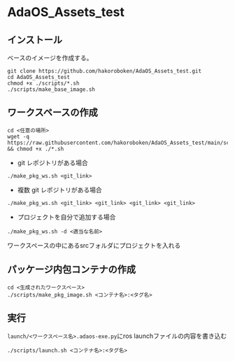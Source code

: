 # AdaOS_Assets_test

## インストール
ベースのイメージを作成する。
```shell
git clone https://github.com/hakoroboken/AdaOS_Assets_test.git
cd AdaOS_Assets_test
chmod +x ./scripts/*.sh
./scripts/make_base_image.sh
```

## ワークスペースの作成
```
cd <任意の場所>
wget -q https://raw.githubusercontent.com/hakoroboken/AdaOS_Assets_test/main/scripts/make_pkg_ws.sh && chmod +x ./*.sh
```

- git レポジトリがある場合
```shell
./make_pkg_ws.sh <git_link>
```
- 複数 git レポジトリがある場合
```shell
./make_pkg_ws.sh <git_link> <git_link> <git_link> <git_link>
```

- プロジェクトを自分で追加する場合
```shell
./make_pkg_ws.sh -d <適当な名前>
```
ワークスペースの中にあるsrcフォルダにプロジェクトを入れる

## パッケージ内包コンテナの作成
```shell
cd <生成されたワークスペース>
./scripts/make_pkg_image.sh <コンテナ名>:<タグ名>
```

## 実行

`launch/<ワークスペース名>.adaos-exe.py`にros launchファイルの内容を書き込む

```shell
./scripts/launch.sh <コンテナ名>:<タグ名>
```
